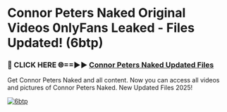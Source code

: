 # Connor Peters Naked Original Videos 0nlyFans Leaked - Files Updated! (6btp)

<h3>🔴 CLICK HERE 🌐==►► <a href="https://tinyurl.com/up5wt9bj" rel="nofollow">Connor Peters Naked Updated Files</a></h3>

Get Connor Peters Naked and all content. Now you can access all videos and pictures of Connor Peters Naked. New Updated Files 2025!

[![6btp](https://i.imgur.com/ABiUzMV.gif)](https://tinyurl.com/up5wt9bj)
